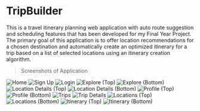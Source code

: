 # TripBuilder

This is a travel itinerary planning web application with auto route suggestion and scheduling features that has been developed for my Final Year Project. The primary goal of this application is to offer location recommendations for a chosen destination and automatically create an optimized itinerary for a trip based on a list of selected locations using an itinerary creation algorithm.

> Screenshots of Application

![Home](https://github.com/tan-jiaying/tripbuilder/assets/106059007/f4ce9757-a659-47a6-991d-9176f62dd674)
![Sign Up](https://github.com/tan-jiaying/tripbuilder/assets/106059007/2fe68824-2231-427e-afaf-3ff4d1888d36)
![Login](https://github.com/tan-jiaying/tripbuilder/assets/106059007/83fccb7d-70b4-47b7-b7d0-ca56600873c0)
![Explore (Top)](https://github.com/tan-jiaying/tripbuilder/assets/106059007/8beb8e23-9324-40ff-9e52-adbe6f3f0e1e)
![Explore (Bottom)](https://github.com/tan-jiaying/tripbuilder/assets/106059007/59285c60-2729-41a9-a3d0-6504c2926130)
![Location Details (Top)](https://github.com/tan-jiaying/tripbuilder/assets/106059007/580b6bd2-1de0-4c17-ad75-73e459d4a14e)
![Location Details (Bottom)](https://github.com/tan-jiaying/tripbuilder/assets/106059007/258b5c94-59aa-49ef-81c1-fa29b32b88bf)
![Profile (Top)](https://github.com/tan-jiaying/tripbuilder/assets/106059007/23b3c58a-2e4c-4f3b-92bd-5aede39effa4)
![Profile (Bottom)](https://github.com/tan-jiaying/tripbuilder/assets/106059007/7269cad8-fd20-4914-883d-9147ac318802)
![Trips](https://github.com/tan-jiaying/tripbuilder/assets/106059007/9d9391cf-5bbb-4856-9a71-69bd4d06b92b)
![Trip Details](https://github.com/tan-jiaying/tripbuilder/assets/106059007/e48fd99b-294e-42d8-86e5-74017033a863)
![Locations (Top)](https://github.com/tan-jiaying/tripbuilder/assets/106059007/ae9f426e-fbfc-47b0-9c03-b15f2e3ac2ac)
![Locations (Bottom)](https://github.com/tan-jiaying/tripbuilder/assets/106059007/f44f03d6-a89b-4400-a867-868f8149b909)
![Itinerary (Top)](https://github.com/tan-jiaying/tripbuilder/assets/106059007/b53144f3-715e-4633-b5bc-f119ca44f7e4)
![Itinerary (Bottom)](https://github.com/tan-jiaying/tripbuilder/assets/106059007/d335d4ec-e942-4310-879a-274d86c55f07)



